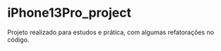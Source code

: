 # iPhone13Pro_project
Projeto realizado para estudos e prática, com algumas refatorações no código.
